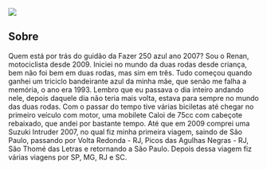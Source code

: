 ![](/img/about/me.png)

## Sobre

Quem está por trás do guidão da Fazer 250 azul ano 2007? Sou o Renan, motociclista desde 2009. Iniciei no mundo da duas rodas desde criança, bem não foi bem em duas rodas, mas sim em três. Tudo começou quando ganhei um triciclo bandeirante azul da minha mãe, que senão me falha a memória, o ano era 1993. Lembro que eu passava o dia inteiro andando nele, depois daquele dia não teria mais volta, estava para sempre no mundo das duas rodas. Com o passar do tempo tive várias biciletas até chegar no primeiro veículo com motor, uma mobilete Caloi de 75cc com cabeçote rebaixado, que andei por bastante tempo. Até que em 2009 comprei uma Suzuki Intruder 2007, no qual fiz minha primeira viagem, saindo de São Paulo, passando por Volta Redonda - RJ, Picos das Agulhas Negras - RJ, São Thomé das Letras e retornando a São Paulo. Depois dessa viagem fiz várias viagens por SP, MG, RJ e SC.
